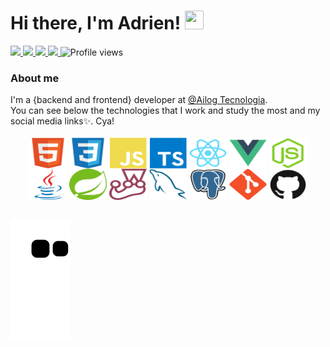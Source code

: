 <h1>
  Hi there, I'm Adrien! 
  <img src="https://raw.githubusercontent.com/kaueMarques/kaueMarques/master/hi.gif" width="30px" height="30">
</h1>

<div align="left" style="display: inline_block"> 
  <a href="mailto:adrien.marcos@gmail.com" target="_blank">
    <img src="https://img.shields.io/badge/Gmail-D14836?style=for-the-badge&logo=gmail&logoColor=white"/>
  </a>  
  <a href="mailto:adrien.marcos@hotmail.com.br" target="_blank">
    <img src="https://img.shields.io/badge/Microsoft_Outlook-0078D4?style=for-the-badge&logo=microsoft-outlook&logoColor=white"/>
  </a>  
  <a href="https://twitter.com/AdrienRossato" target="_blank">
    <img src="https://img.shields.io/badge/Twitter-1DA1F2?style=for-the-badge&logo=twitter&logoColor=white"/>
  </a>  
  <a href="https://www.linkedin.com/in/adrien-rossato/" target="_blank">
    <img src="https://img.shields.io/badge/LinkedIn-0077B5?style=for-the-badge&logo=linkedin&logoColor=white"/>
  </a>
  <a hre="#">
    <img src="https://komarev.com/ghpvc/?username=adrienmarcos&color=ff69b4&style=for-the-badge" alt="Profile views" /> 
  </a>
<div>

<div align="left">
  <h3>About me</h3>
  I'm a {backend and frontend} developer at <a href="https://www.ailog.com.br/">@Ailog Tecnologia</a>. <br/>
  You can see below the technologies that I work and study the most and my social media links✨. Cya!
</div>

<br/>

<div align="center" style="display: inline_block">
<!-- 
  <img align="center" alt="ANGULAR" height="50" width="60" src="https://github.com/devicons/devicon/blob/master/icons/angularjs/angularjs-original.svg">
  <img align="center" alt="KAFKA" height="50" width="60" src="https://github.com/devicons/devicon/blob/master/icons/apachekafka/apachekafka-original-wordmark.svg">
  <img align="center" alt="DOCKER" height="50" width="60" src="https://github.com/devicons/devicon/blob/master/icons/docker/docker-original.svg">
  <img align="center" alt="KOTLIN" height="50" width="60" src="https://github.com/devicons/devicon/blob/master/icons/kotlin/kotlin-original.svg"> 
  <img align="center" alt="KUBERNETES" height="50" width="60" src="https://github.com/devicons/devicon/blob/master/icons/kubernetes/kubernetes-plain.svg">
  <img align="center" alt="NESTJS" height="50" width="60" src="https://github.com/devicons/devicon/blob/master/icons/nestjs/nestjs-plain.svg">
  <img align="center" alt="NEXTJS" height="50" width="60" src="https://github.com/devicons/devicon/blob/master/icons/nextjs/nextjs-original-wordmark.svg">
  <img align="center" alt="FLUTTER" height="50" width="60" src="https://github.com/devicons/devicon/blob/master/icons/flutter/flutter-original.svg">
  <img align="center" alt="GITLAB" height="50" width="60" src="https://github.com/devicons/devicon/blob/master/icons/gitlab/gitlab-original.svg">
  <img align="center" alt="GO" height="50" width="60" src="https://github.com/devicons/devicon/blob/master/icons/go/go-original-wordmark.svg">
  <img align="center" alt="KOTLIN" height="50" width="60" src="https://github.com/devicons/devicon/blob/master/icons/kotlin/kotlin-original.svg">
  <img align="center" alt="NGINX" height="50" width="60" src="https://github.com/devicons/devicon/blob/master/icons/nginx/nginx-original.svg">
  <img align="center" alt="TERRAFORM" height="50" width="60" src="https://github.com/devicons/devicon/blob/master/icons/terraform/terraform-original.svg">
-->
  <img align="center" alt="HTML" height="50" width="60" src="https://raw.githubusercontent.com/devicons/devicon/master/icons/html5/html5-original.svg">
  <img align="center" alt="CSS" height="50" width="60" src="https://raw.githubusercontent.com/devicons/devicon/master/icons/css3/css3-original.svg">
  <img align="center" alt="JS" height="50" width="60" src="https://raw.githubusercontent.com/devicons/devicon/master/icons/javascript/javascript-plain.svg">
  <img align="center" alt="TS" height="50" width="60" src="https://raw.githubusercontent.com/devicons/devicon/master/icons/typescript/typescript-plain.svg">
  <img align="center" alt="REACT" height="50" width="60" src="https://raw.githubusercontent.com/devicons/devicon/master/icons/react/react-original.svg">
  <img align="center" alt="VUE" height="50" width="60" src="https://github.com/devicons/devicon/blob/master/icons/vuejs/vuejs-original.svg">
  <img align="center" alt="NODE" height="50" width="60" src="https://github.com/devicons/devicon/blob/master/icons/nodejs/nodejs-original.svg">
  <img align="center" alt="JAVA" height="50" width="60" src="https://github.com/devicons/devicon/blob/master/icons/java/java-original.svg">
  <img align="center" alt="SPRING" height="50" width="60" src="https://github.com/devicons/devicon/blob/master/icons/spring/spring-original.svg">
  <img align="center" alt="JEST" height="50" width="60" src="https://github.com/devicons/devicon/blob/master/icons/jest/jest-plain.svg">
  <img align="center" alt="MYSQL" height="50" width="60" src="https://github.com/devicons/devicon/blob/master/icons/mysql/mysql-original.svg">
  <img align="center" alt="POSTGRESQL" height="50" width="60" src="https://github.com/devicons/devicon/blob/master/icons/postgresql/postgresql-original.svg">
  <img align="center" alt="GIT" height="50" width="60" src="https://github.com/devicons/devicon/blob/master/icons/git/git-original.svg"> 
  <img align="center" alt="GITHUB" height="50" width="60" src="https://github.com/devicons/devicon/blob/master/icons/github/github-original.svg">
</div>

##  

  ![Snake animation](https://github.com/adrienmarcos/adrienmarcos/blob/output/github-contribution-grid-snake.svg)

